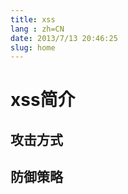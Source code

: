 ```yaml
---
title: xss
lang : zh=CN
date: 2013/7/13 20:46:25
slug: home
---
```

<!-- more -->

# xss简介


## 攻击方式


## 防御策略